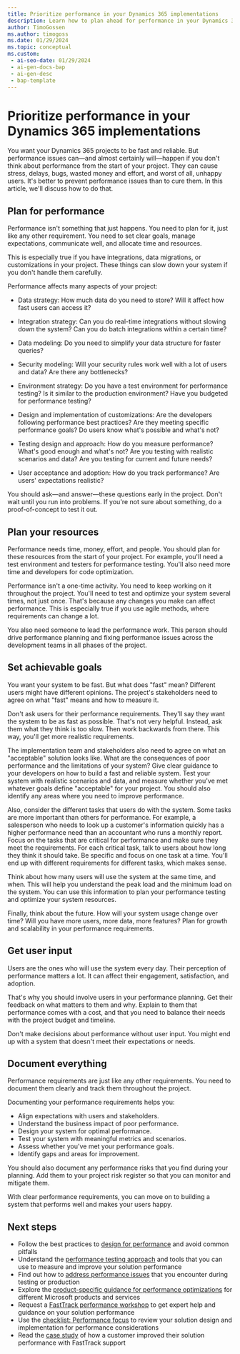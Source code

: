 ```yaml
---
title: Prioritize performance in your Dynamics 365 implementations
description: Learn how to plan ahead for performance in your Dynamics 365 projects and avoid common pitfalls that can affect user satisfaction.
author: TimoGossen
ms.author: timogoss
ms.date: 01/29/2024
ms.topic: conceptual
ms.custom:
 - ai-seo-date: 01/29/2024
 - ai-gen-docs-bap
 - ai-gen-desc
 - bap-template
---
```


# Prioritize performance in your Dynamics 365 implementations

You want your Dynamics 365 projects to be fast and reliable. But performance issues can&mdash;and almost certainly will&mdash;happen if you don't think about performance from the start of your project. They can cause stress, delays, bugs, wasted money and effort, and worst of all, unhappy users. It's better to prevent performance issues than to cure them. In this article, we'll discuss how to do that.

## Plan for performance

Performance isn't something that just happens. You need to plan for it, just like any other requirement. You need to set clear goals, manage expectations, communicate well, and allocate time and resources.

This is especially true if you have integrations, data migrations, or customizations in your project. These things can slow down your system if you don't handle them carefully.

Performance affects many aspects of your project:

- Data strategy: How much data do you need to store? Will it affect how fast users can access it?

- Integration strategy: Can you do real-time integrations without slowing down the system? Can you do batch integrations within a certain time?

- Data modeling: Do you need to simplify your data structure for faster queries?

- Security modeling: Will your security rules work well with a lot of users and data? Are there any bottlenecks?

- Environment strategy: Do you have a test environment for performance testing? Is it similar to the production environment? Have you budgeted for performance testing?

- Design and implementation of customizations: Are the developers following performance best practices? Are they meeting specific performance goals? Do users know what's possible and what's not?

- Testing design and approach: How do you measure performance? What's good enough and what's not? Are you testing with realistic scenarios and data? Are you testing for current and future needs?

- User acceptance and adoption: How do you track performance? Are users' expectations realistic?

You should ask&mdash;and answer&mdash;these questions early in the project. Don't wait until you run into problems. If you're not sure about something, do a proof-of-concept to test it out.

## Plan your resources

Performance needs time, money, effort, and people. You should plan for these resources from the start of your project. For example, you'll need a test environment and testers for performance testing. You'll also need more time and developers for code optimization.

Performance isn't a one-time activity. You need to keep working on it throughout the project. You'll need to test and optimize your system several times, not just once. That's because any changes you make can affect performance. This is especially true if you use agile methods, where requirements can change a lot.

You also need someone to lead the performance work. This person should drive performance planning and fixing performance issues across the development teams in all phases of the project.

## Set achievable goals

You want your system to be fast. But what does "fast" mean? Different users might have different opinions. The project's stakeholders need to agree on what "fast" means and how to measure it.

Don't ask users for their performance requirements. They'll say they want the system to be as fast as possible. That's not very helpful. Instead, ask them what they think is too slow. Then work backwards from there. This way, you'll get more realistic requirements.

The implementation team and stakeholders also need to agree on what an "acceptable" solution looks like. What are the consequences of poor performance and the limitations of your system? Give clear guidance to your developers on how to build a fast and reliable system. Test your system with realistic scenarios and data, and measure whether you've met whatever goals define "acceptable" for your project. You should also identify any areas where you need to improve performance.

Also, consider the different tasks that users do with the system. Some tasks are more important than others for performance. For example, a salesperson who needs to look up a customer's information quickly has a higher performance need than an accountant who runs a monthly report. Focus on the tasks that are critical for performance and make sure they meet the requirements. For each critical task, talk to users about how long they think it should take. Be specific and focus on one task at a time. You'll end up with different requirements for different tasks, which makes sense.

Think about how many users will use the system at the same time, and when. This will help you understand the peak load and the minimum load on the system. You can use this information to plan your performance testing and optimize your system resources.

Finally, think about the future. How will your system usage change over time? Will you have more users, more data, more features? Plan for growth and scalability in your performance requirements.

## Get user input

Users are the ones who will use the system every day. Their perception of performance matters a lot. It can affect their engagement, satisfaction, and adoption.

That's why you should involve users in your performance planning. Get their feedback on what matters to them and why. Explain to them that performance comes with a cost, and that you need to balance their needs with the project budget and timeline.

Don't make decisions about performance without user input. You might end up with a system that doesn't meet their expectations or needs.

## Document everything

Performance requirements are just like any other requirements. You need to document them clearly and track them throughout the project.

Documenting your performance requirements helps you:

- Align expectations with users and stakeholders.
- Understand the business impact of poor performance.
- Design your system for optimal performance.
- Test your system with meaningful metrics and scenarios.
- Assess whether you've met your performance goals.
- Identify gaps and areas for improvement.

You should also document any performance risks that you find during your planning. Add them to your project risk register so that you can monitor and mitigate them.

With clear performance requirements, you can move on to building a system that performs well and makes your users happy.

## Next steps

- Follow the best practices to [design for performance](performing-solution-design-for-performance.md) and avoid common pitfalls
- Understand the [performance testing approach](performing-solution-performance-testing-approach.md) and tools that you can use to measure and improve your solution performance
- Find out how to [address performance issues](performing-solution-address-performance-issues.md) that you encounter during testing or production
- Explore the [product-specific guidance for performance optimizations](performing-solution-product-specific-guidance.md) for different Microsoft products and services
- Request a [FastTrack performance workshop](performing-solution-workshop-strategy.md) to get expert help and guidance on your solution performance
- Use the [checklist: Performance focus](performing-solution-product-checklist.md) to review your solution design and implementation for performance considerations
- Read the [case study](performing-solution-product-case-study.md) of how a customer improved their solution performance with FastTrack support

